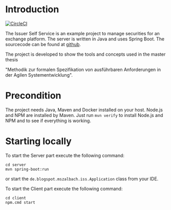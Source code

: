 # Introduction
[![CircleCI](https://circleci.com/gh/mszalbach/IssuerSelfService.svg?style=svg)](https://circleci.com/gh/mszalbach/IssuerSelfService)

The Issuer Self Service is an example project to manage securities for an exchange platform. 
The server is written in Java and uses Spring Boot. The sourcecode can be found at [github](https://github.com/mszalbach/IssuerSelfService).

The project is developed to show the tools and concepts used in the master thesis 

"Methodik zur formalen Spezifikation von ausführbaren Anforderungen in der Agilen Systementwicklung".

# Precondition
The project needs Java, Maven and Docker installed on your host. Node.js and NPM are installed by Maven. 
Just run `mvn verify` to install Node.js and NPM and to see if everything is working.

# Starting locally
To start the Server part execute the following command:
```
cd server
mvn spring-boot:run
```
or start the `de.blogspot.mszalbach.iss.Application` class from your IDE.

To start the Client part execute the following command:
```
cd client
npm.cmd start
```
